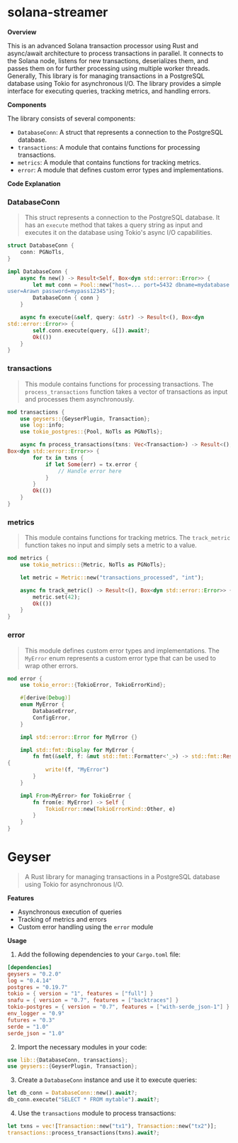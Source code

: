 # solana-streamer

**Overview**

This is an advanced Solana transaction processor using Rust and 
async/await architecture to process transactions in parallel. It connects 
to the Solana node, listens for new transactions, deserializes them, and 
passes them on for further processing using multiple worker threads.
Generally, This library is for managing transactions in a PostgreSQL database 
using Tokio for asynchronous I/O. The library provides a simple interface 
for executing queries, tracking metrics, and handling errors.

**Components**

The library consists of several components:

* `DatabaseConn`: A struct that represents a connection to the PostgreSQL 
database.
* `transactions`: A module that contains functions for processing 
transactions.
* `metrics`: A module that contains functions for tracking metrics.
* `error`: A module that defines custom error types and implementations.

**Code Explanation**

### DatabaseConn

>This struct represents a connection to the PostgreSQL database. It has an `execute` method that takes a query string as input and executes it on the database using Tokio's async I/O capabilities.

```rust
struct DatabaseConn {
    conn: PGNoTls,
}

impl DatabaseConn {
    async fn new() -> Result<Self, Box<dyn std::error::Error>> {
        let mut conn = Pool::new("host=... port=5432 dbname=mydatabase 
user=Arawn password=mypass12345");
        DatabaseConn { conn }
    }

    async fn execute(&self, query: &str) -> Result<(), Box<dyn 
std::error::Error>> {
        self.conn.execute(query, &[]).await?;
        Ok(())
    }
}
```

### transactions

>This module contains functions for processing transactions. The `process_transactions` function takes a vector of transactions as input and processes them asynchronously.

```rust
mod transactions {
    use geysers::{GeyserPlugin, Transaction};
    use log::info;
    use tokio_postgres::{Pool, NoTls as PGNoTls};

    async fn process_transactions(txns: Vec<Transaction>) -> Result<(), 
Box<dyn std::error::Error>> {
        for tx in txns {
            if let Some(err) = tx.error {
                // Handle error here
            }
        }
        Ok(())
    }
}
```

### metrics

>This module contains functions for tracking metrics. The `track_metric` function takes no input and simply sets a metric to a value.

```rust
mod metrics {
    use tokio_metrics::{Metric, NoTls as PGNoTls};

    let metric = Metric::new("transactions_processed", "int");

    async fn track_metric() -> Result<(), Box<dyn std::error::Error>> {
        metric.set(42);
        Ok(())
    }
}
```

### error

>This module defines custom error types and implementations. The `MyError` enum represents a custom error type that can be used to wrap other errors.

```rust
mod error {
    use tokio_error::{TokioError, TokioErrorKind};

    #[derive(Debug)]
    enum MyError {
        DatabaseError,
        ConfigError,
    }

    impl std::error::Error for MyError {}

    impl std::fmt::Display for MyError {
        fn fmt(&self, f: &mut std::fmt::Formatter<'_>) -> std::fmt::Result 
{
            write!(f, "MyError")
        }
    }

    impl From<MyError> for TokioError {
        fn from(e: MyError) -> Self {
            TokioError::new(TokioErrorKind::Other, e)
        }
    }
}
```

**Geyser**
=====================

>A Rust library for managing transactions in a PostgreSQL database using Tokio for asynchronous I/O.

**Features**

* Asynchronous execution of queries
* Tracking of metrics and errors
* Custom error handling using the `error` module

**Usage**

1. Add the following dependencies to your `Cargo.toml` file:
```toml
[dependencies]
geysers = "0.2.0"
log = "0.4.14"
postgres = "0.19.7"
tokio = { version = "1", features = ["full"] }
snafu = { version = "0.7", features = ["backtraces"] }
tokio-postgres = { version = "0.7", features = ["with-serde_json-1"] }
env_logger = "0.9"
futures = "0.3"
serde = "1.0"
serde_json = "1.0"
```
2. Import the necessary modules in your code:
```rust
use lib::{DatabaseConn, transactions};
use geysers::{GeyserPlugin, Transaction};
```
3. Create a `DatabaseConn` instance and use it to execute queries:
```rust
let db_conn = DatabaseConn::new().await?;
db_conn.execute("SELECT * FROM mytable").await?;
```
4. Use the `transactions` module to process transactions:
```rust
let txns = vec![Transaction::new("tx1"), Transaction::new("tx2")];
transactions::process_transactions(txns).await?;
```